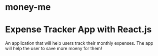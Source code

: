 # money-me
# Expense Tracker App with React.js 

An application that will help users track their monthly expenses.  The app will help the user to save more moeny for them! 


